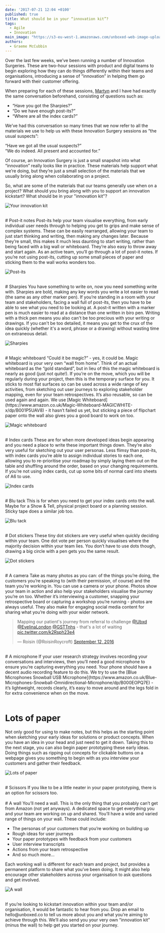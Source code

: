 ```yaml
---
date: '2017-07-21 12:04 +0100'
published: true
title: What should be in your “innovation kit”?
tags:
  - Agile
  - Innovation
main_image: "https://s3-eu-west-1.amazonaws.com/unboxed-web-image-uploader/dc06dcaf44745887fae0fef8a49f5388.JPG"
authors:
  - Graeme McCubbin
---
```

Over the last few weeks, we’ve been running a number of Innovation Surgeries. These are two-hour sessions with product and digital teams to begin exploring how they can do things differently within their teams and organisations, introducing a sense of “innovation” in helping them go forward with their customer offering.<br/>

When preparing for each of these sessions, [Martyn](https://unboxed.co/team/#martyn-evans) and I have had exactly the same conversation beforehand, consisting of questions such as:<br/>

- “Have you got the Sharpies?”
- “Do we have enough post-its?”
- “Where are all the index cards?”

We’ve had this conversation so many times that we now refer to all the materials we use to help us with these Innovation Surgery sessions as “the usual suspects”:<br/>

“Have we got all the usual suspects?”<br/>
“We do indeed. All present and accounted for.”<br/>

Of course, an Innovation Surgery is just a small snapshot into what “innovation” really looks like in practice. These materials help support what we’re doing, but they’re just a small selection of the materials that we usually bring along when collaborating on a project.<br/>

So, what are some of the materials that our teams generally use when on a project? What should you bring along with you to support an innovation kickstart? What should be in your "innovation kit"?<br/>

![Your innovation kit](https://s3-eu-west-1.amazonaws.com/unboxed-web-image-uploader/516d1f156729f8343abeb4c40555a8c5.JPG)

<br/>
# Post-it notes
Post-its help your team visualise everything, from early individual user needs through to helping you get to grips and make sense of complex systems. These can be easily rearranged, allowing your team to just start thinking and writing, then making any changes later. Because they’re small, this makes it much less daunting to start writing, rather than being faced with a big wall or whiteboard. They’re also easy to throw away and start again. As an active team, you’ll go through a lot of post-it notes. If you’re not using post-its, cutting up some small pieces of paper and sticking them to the wall works wonders too.<br/>

![Post-its](https://s3-eu-west-1.amazonaws.com/unboxed-web-image-uploader/aad73921deba3e110ddf5bae980d3044.JPG)

<br/>
# Sharpies
You have something to write on, now you need something write with. Sharpies are bold, making any key words you write a lot easier to read (the same as any other marker pen). If you’re standing in a room with your team and stakeholders, facing a wall full of post-its, then you have to be able to see what you need to be looking at. A post-it written with a marker pen is much easier to read at a distance than one written in biro pen. Writing with a thick pen means you also can't be too precious with your writing or drawings. If you can't be too detailed, it means you get to the crux of the idea quickly (whether it's a word, phrase or a drawing) without wasting time on extraneous detail.<br/>

![Sharpies](https://s3-eu-west-1.amazonaws.com/unboxed-web-image-uploader/ed13622dcaea2e0ba9d35f7f724fed34.png)

<br/>
# Magic whiteboard
“Could it be magic?” - yes, it could be. Magic whiteboard is your very own “wall from home”. Think of an actual whiteboard as the “gold standard”, but in lieu of this the magic whiteboard is nearly as good (just not quite!). If you’re on the move, which you will be regularly during your project, then this is the temporary surface for you. It sticks to most flat surfaces so can be used across a wide range of key activities, from sketching out user journeys to exploring stakeholder mapping, even for your team retrospectives. It’s also reusable, so can be used again and again. We use [Magic Whiteboard](https://www.amazon.co.uk/Magic-Whiteboard-MAGICWHITE-x/dp/B001P5UAV8) - it hasn’t failed us yet, but sticking a piece of flipchart paper onto the wall also gives you a good board to work on too.<br/>

![Magic whiteboard](https://s3-eu-west-1.amazonaws.com/unboxed-web-image-uploader/54c64b8bd10c0d458b63e5e920c51d29.jpg)

<br/>
# Index cards
These are for when more developed ideas begin appearing and you need a place to write these important things down. They’re also very useful for sketching out your user personas. Less flimsy than post-its, with index cards you’re able to assign individual stories to each one, allowing you to re-prioritise your roadmap by simply laying them out on the table and shuffling around the order, based on your changing requirements. If you’re not using index cards, cut up some bits of normal card into sheets of A6 to use.<br/>

![Index cards](https://s3-eu-west-1.amazonaws.com/unboxed-web-image-uploader/d078731d9acdaafd56c3e1ef4d160d88.JPG)

<br/>
# Blu tack
This is for when you need to get your index cards onto the wall. Maybe for a Show & Tell, physical project board or a planning session. Sticky tape does a similar job too.<br/>

![Blu tack](https://s3-eu-west-1.amazonaws.com/unboxed-web-image-uploader/05ad1e7769846f5f9a0b856fec3b6304.JPG)

<br/>
# Dot stickers
These tiny dot stickers are very useful when quickly deciding within your team. One dot vote per person quickly visualises where the majority decision within your team lies. You don’t have to use dots though, drawing a big circle with a pen gets you the same result.<br/>

![Dot stickers](https://s3-eu-west-1.amazonaws.com/unboxed-web-image-uploader/280a0a5193865c648f45f7faffadcf80.JPG)

<br/>
# A camera
Take as many photos as you can: of the things you’re doing, the customers you’re speaking to (with their permission, of course) and the team you’re working in. You can use a camera or your phone. Photos show your team in action and also help your stakeholders visualise the journey you’re on too. Whether it’s interviewing a customer, snapping your retrospective board or capturing a workshop you’re running - photos are always useful. They also make for engaging social media content for sharing what you’re doing with your wider network.<br/>

<blockquote class="twitter-tweet tw-align-center"><p lang="en" dir="ltr">Mapping our patient&#39;s journey from referral to challenge <a href="https://twitter.com/Ubxd">@Ubxd</a> <a href="https://twitter.com/EvelinaLondon">@EvelinaLondon</a> <a href="https://twitter.com/GSTTnhs">@GSTTnhs</a> - that&#39;s a lot of waiting <a href="https://t.co/k2Rsph23e4">pic.twitter.com/k2Rsph23e4</a></p>&mdash; Roisin (@RoisinRoycroft) <a href="https://twitter.com/RoisinRoycroft/status/775369991524847616">September 12, 2016</a></blockquote>
<script async src="//platform.twitter.com/widgets.js" charset="utf-8"></script>

<br/>
# A microphone
If your user research strategy involves recording your conversations and interviews, then you’ll need a good microphone to ensure you’re capturing everything you need. Your phone should have a decent audio recording feature to do this. We try to use the [Blue Microphones Snowball USB Microphone](https://www.amazon.co.uk/Blue-Microphones-Snowball-Omnidirectional-Microphone/dp/B000EOPQ7E) - it’s lightweight, records clearly, it’s easy to move around and the legs fold in for extra convenience when on the move.<br/>
<br/>

# Lots of paper
Not only good for using to make notes, but this helps as the starting point when sketching your early ideas for solutions or product concepts. When you have an idea in your head and just need to get it down. Taking this to the next stage, you can also begin paper prototyping these early ideas. Doing things such as ripping out concepts for clickable buttons on a webpage gives you something to begin with as you interview your customers and gather their feedback.<br/>

![Lots of paper](https://s3-eu-west-1.amazonaws.com/unboxed-web-image-uploader/a6674fc6a0b025b05414dc284643c3a5.png)

<br/>
# Scissors
If you like to be a little neater in your paper prototyping, there is an option for scissors too.<br/>

<br/>
# A wall
You’ll need a wall. This is the only thing that you probably can’t get from Amazon (not yet anyways). A dedicated space to get everything you and your team are working on up and shared. You’ll have a wide and varied range of things on your wall. These could include:<br/>

- The personas of your customers that you’re working on building up
- Rough ideas for user journeys
- Your paper prototypes with feedback from your customers
- User interview transcripts
- Actions from your team retrospective
- And so much more...

Each working wall is different for each team and project, but provides a permanent platform to share what you’ve been doing. It might also help encourage other stakeholders across your organisation to ask questions and get involved.<br/>

![A wall](https://s3-eu-west-1.amazonaws.com/unboxed-web-image-uploader/ff9af5ea4ea3a62cc66b0ca70a667717.JPG)

<br/>
If you’re looking to kickstart innovation within your team and/or organisation, it would be fantastic to hear from you. Drop an email to hello@unboxed.co to tell us more about you and what you’re aiming to achieve through this. We’ll also send you your very own “innovation kit” (minus the wall) to help get you started on your journey.
